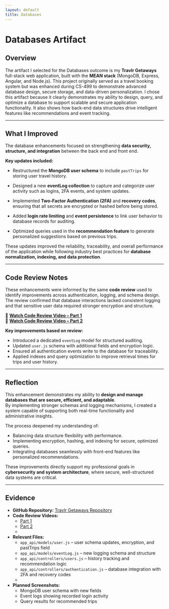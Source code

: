 ```yaml
---
layout: default
title: Databases
---
```


<link rel="stylesheet" href="../../assets/css/custom.css">

# Databases Artifact

## Overview
The artifact I selected for the Databases outcome is my **Travlr Getaways** full-stack web application, built with the **MEAN stack** (MongoDB, Express, Angular, and Node.js). This project originally served as a travel booking system but was enhanced during CS-499 to demonstrate advanced database design, secure storage, and data-driven personalization. I chose this artifact because it clearly demonstrates my ability to design, query, and optimize a database to support scalable and secure application functionality. It also shows how back-end data structures drive intelligent features like recommendations and event tracking.

<!-- TODO: Add screenshot of MongoDB Compass showing new user schema fields (role, 2FA, recoveryCodes, pastTrips) -->
<!-- TODO: Add screenshot of eventLog collection displaying sample data -->

---

## What I Improved

The database enhancements focused on strengthening **data security, structure, and integration** between the back end and front end.  

**Key updates included:**

- Restructured the **MongoDB user schema** to include `pastTrips` for storing user travel history.
  
- Designed a new **eventLog collection** to capture and categorize user activity such as logins, 2FA events, and system updates.
  
- Implemented **Two-Factor Authentication (2FA)** and **recovery codes**, ensuring that all secrets are encrypted or hashed before being stored.
   
- Added **login rate limiting** and **event persistence** to link user behavior to database records for auditing.
  
- Optimized queries used in the **recommendation feature** to generate personalized suggestions based on previous trips.  

These updates improved the reliability, traceability, and overall performance of the application while following industry best practices for **database normalization, indexing, and data protection**.

<!-- TODO: Add screenshot comparing old vs new user schema -->
<!-- TODO: Add screenshot showing 2FA-related fields in MongoDB -->
<!-- TODO: Add screenshot of a query returning recommended trips for a user -->

---

## Code Review Notes

These enhancements were informed by the same **code review** used to identify improvements across authentication, logging, and schema design.  
The review confirmed that database interactions lacked consistent logging and that sensitive user data required stronger encryption and structure.

🎥 [**Watch Code Review Video – Part 1**](https://youtu.be/yE4y5FZN2ck)  
🎥 [**Watch Code Review Video – Part 2**](https://youtu.be/-rbaklZHxl4)

**Key improvements based on review:**

- Introduced a dedicated `eventLog` model for structured auditing.  
- Updated `user.js` schema with additional fields and encryption logic.  
- Ensured all authentication events write to the database for traceability.  
- Applied indexes and query optimization to improve retrieval times for trips and user history.  

<!-- TODO: Add screenshot or showing eventLog model -->
<!-- TODO: Add image or showing MongoDB index creation command -->

---

## Reflection

This enhancement demonstrates my ability to **design and manage databases that are secure, efficient, and adaptable**.  
By implementing stronger schemas and logging mechanisms, I created a system capable of supporting both real-time functionality and administrative insights.

The process deepened my understanding of:
- Balancing data structure flexibility with performance.  
- Implementing encryption, hashing, and indexing for secure, optimized queries.  
- Integrating databases seamlessly with front-end features like personalized recommendations.  

These improvements directly support my professional goals in **cybersecurity and system architecture**, where secure, well-structured data systems are critical.

<!-- TODO: Add screenshot showing recommendation results populated from the database -->
<!-- TODO: Add image or of an event log entry used for auditing -->

---

## Evidence

- **GitHub Repository:** [Travlr Getaways Repository](https://github.com/thatone313/CS465FullStackDevelopment)  
- **Code Review Videos:**  
  - [Part 1](https://youtu.be/yE4y5FZN2ck)  
  - [Part 2](https://youtu.be/-rbaklZHxl4)
  - 
- **Relevant Files:**  
  - `app_api/models/user.js` – user schema updates, encryption, and pastTrips field  
  - `app_api/models/eventLog.js` – new logging schema and structure  
  - `app_api/controllers/users.js` – history tracking and recommendation logic  
  - `app_api/controllers/authentication.js` – database integration with 2FA and recovery codes
  -  
- **Planned Screenshots:**  
  - MongoDB user schema with new fields  
  - Event logs showing recorded login activity  
  - Query results for recommended trips  

<!-- TODO: Upload all screenshots to artifacts/databases/images/ -->
<!-- TODO: Replace bullet with images-->






